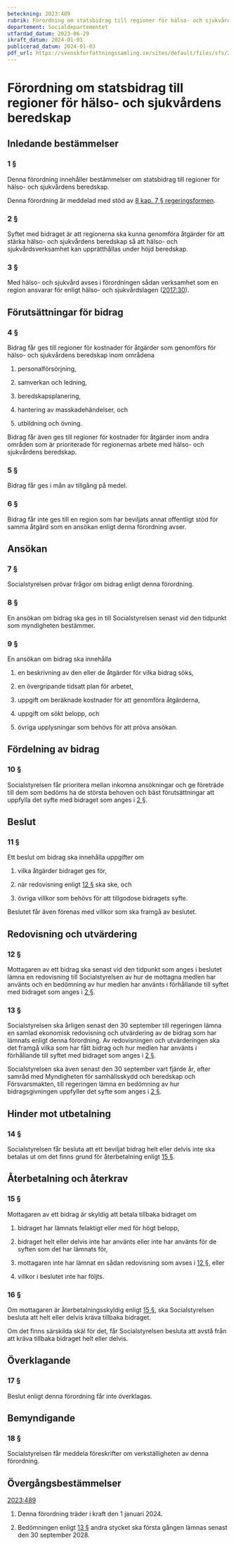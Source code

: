 ```yaml
---
beteckning: 2023:489
rubrik: Förordning om statsbidrag till regioner för hälso- och sjukvårdens beredskap
departement: Socialdepartementet
utfardad_datum: 2023-06-29
ikraft_datum: 2024-01-01
publicerad_datum: 2024-01-03
pdf_url: https://svenskforfattningssamling.se/sites/default/files/sfs/2023-06/SFS2023-489.pdf
---
```


# Förordning om statsbidrag till regioner för hälso- och sjukvårdens beredskap

## Inledande bestämmelser

### 1 §

Denna förordning innehåller bestämmelser om statsbidrag till regioner för hälso- och sjukvårdens beredskap.

Denna förordning är meddelad med stöd av [8 kap. 7 § regeringsformen](https://selex.se/eli/sfs/1974/152#kap8.7).

### 2 §

Syftet med bidraget är att regionerna ska kunna genomföra åtgärder för att stärka hälso- och sjukvårdens beredskap så att hälso- och sjukvårdsverksamhet kan upprätthållas under höjd beredskap.

### 3 §

Med hälso- och sjukvård avses i förordningen sådan verksamhet som en region ansvarar för enligt hälso- och sjukvårdslagen ([2017:30](https://selex.se/eli/sfs/2017/30)).

## Förutsättningar för bidrag

### 4 §

Bidrag får ges till regioner för kostnader för åtgärder som genomförs för hälso- och sjukvårdens beredskap inom områdena

1. personalförsörjning,

2. samverkan och ledning,

3. beredskapsplanering,

4. hantering av masskadehändelser, och

5. utbildning och övning.

Bidrag får även ges till regioner för kostnader för åtgärder inom andra områden som är prioriterade för regionernas arbete med hälso- och sjukvårdens beredskap.

### 5 §

Bidrag får ges i mån av tillgång på medel.

### 6 §

Bidrag får inte ges till en region som har beviljats annat offentligt stöd för samma åtgärd som en ansökan enligt denna förordning avser.

## Ansökan

### 7 §

Socialstyrelsen prövar frågor om bidrag enligt denna förordning.

### 8 §

En ansökan om bidrag ska ges in till Socialstyrelsen senast vid den tidpunkt som myndigheten bestämmer.

### 9 §

En ansökan om bidrag ska innehålla

1. en beskrivning av den eller de åtgärder för vilka bidrag söks,

2. en övergripande tidsatt plan för arbetet,

3. uppgift om beräknade kostnader för att genomföra åtgärderna,

4. uppgift om sökt belopp, och

5. övriga upplysningar som behövs för att pröva ansökan.

## Fördelning av bidrag

### 10 §

Socialstyrelsen får prioritera mellan inkomna ansökningar och ge företräde till dem som bedöms ha de största behoven och bäst förutsättningar att uppfylla det syfte med bidraget som anges i [2 §](#2).

## Beslut

### 11 §

Ett beslut om bidrag ska innehålla uppgifter om

1. vilka åtgärder bidraget ges för,

2. när redovisning enligt [12 §](#12) ska ske, och

3. övriga villkor som behövs för att tillgodose bidragets syfte.

Beslutet får även förenas med villkor som ska framgå av beslutet.

## Redovisning och utvärdering

### 12 §

Mottagaren av ett bidrag ska senast vid den tidpunkt som anges i beslutet lämna en redovisning till Socialstyrelsen av hur de mottagna medlen har använts och en bedömning av hur medlen har använts i förhållande till syftet med bidraget som anges i [2 §](#2).

### 13 §

Socialstyrelsen ska årligen senast den 30 september till regeringen lämna en samlad ekonomisk redovisning och utvärdering av de bidrag som har lämnats enligt denna förordning. Av redovisningen och utvärderingen ska det framgå vilka som har fått bidrag och hur medlen har använts i förhållande till syftet med bidraget som anges i [2 §](#2).

Socialstyrelsen ska även senast den 30 september vart fjärde år, efter samråd med Myndigheten för samhällsskydd och beredskap och Försvarsmakten, till regeringen lämna en bedömning av hur bidragsgivningen uppfyller det syfte som anges i [2 §](#2).

## Hinder mot utbetalning

### 14 §

Socialstyrelsen får besluta att ett beviljat bidrag helt eller delvis inte ska betalas ut om det finns grund för återbetalning enligt [15 §](#15).

## Återbetalning och återkrav

### 15 §

Mottagaren av ett bidrag är skyldig att betala tillbaka bidraget om

1. bidraget har lämnats felaktigt eller med för högt belopp,

2. bidraget helt eller delvis inte har använts eller inte har använts för de syften som det har lämnats för,

3. mottagaren inte har lämnat en sådan redovisning som avses i [12 §](#12), eller

4. villkor i beslutet inte har följts.

### 16 §

Om mottagaren är återbetalningsskyldig enligt [15 §](#15), ska Socialstyrelsen besluta att helt eller delvis kräva tillbaka bidraget.

Om det finns särskilda skäl för det, får Socialstyrelsen besluta att avstå från att kräva tillbaka bidraget helt eller delvis.

## Överklagande

### 17 §

Beslut enligt denna förordning får inte överklagas.

## Bemyndigande

### 18 §

Socialstyrelsen får meddela föreskrifter om verkställigheten av denna förordning.

## Övergångsbestämmelser

[2023:489](https://selex.se/eli/sfs/2023/489)

1. Denna förordning träder i kraft den 1 januari 2024.

2. Bedömningen enligt [13 §](#13) andra stycket ska första gången lämnas senast den 30 september 2028.